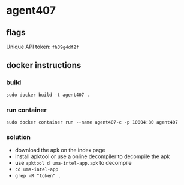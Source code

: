 # agent407
## flags
Unique API token: `fh39g4df2f`
## docker instructions
### build
`sudo docker build -t agent407 .`
### run container
`sudo docker container run --name agent407-c -p 10004:80 agent407`
### solution
* download the apk on the index page
* install apktool or use a online decompiler to decompile the apk
* use `apktool d uma-intel-app.apk` to decompile
* `cd uma-intel-app`
* `grep -R "token" .`

